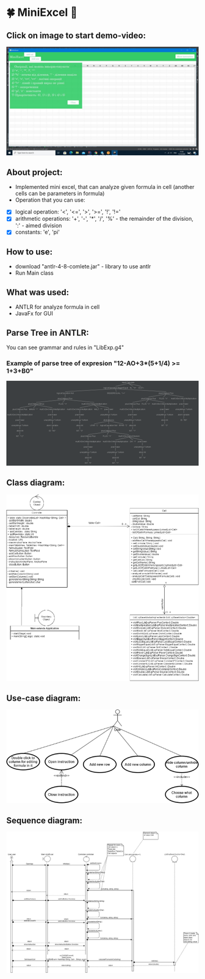 # :four_leaf_clover: MiniExcel :green_heart:
## Click on image to start demo-video:
[![Watch the video](https://github.com/SophiaYarmolenko/MiniExcel/blob/master/startPhoto.jpg)](https://youtu.be/wUbJSr8SITw)
## About project:
*    Implemented mini excel, that can analyze given formula in cell (another cells can be parameters in formula)
*    Operation that you can use:
- [x] logical operation: '<', '<=', '>', '>=', '!', '!='
- [x] arithmetic operations: '+', '-', '*', '/', '%' - the remainder of the division, ':' - aimed division
- [x] constants: 'e', 'pi' 
## How to use:
*    download "antlr-4-8-comlete.jar" - library to use antlr
*    Run Main class
## What was used:
*    ANTLR for analyze formula in cell
*    JavaFx for GUI
## Parse Tree in ANTLR:
You can see grammar and rules in "LibExp.g4"
### Example of parse tree of expresion "12-AO+3*(5+1/4) >= 1+3+B0"
![ParseTree](https://github.com/SophiaYarmolenko/MiniExcel/blob/master/ParseTree.png)
## Class diagram:
![ClassesDiagram](https://github.com/SophiaYarmolenko/MiniExcel/blob/master/ClassesDiagram.png)
## Use-case diagram:
![UseCaseDiagram](https://github.com/SophiaYarmolenko/MiniExcel/blob/master/UseCaseDiagram.png)
## Sequence diagram:
![SequenceDiagram](https://github.com/SophiaYarmolenko/MiniExcel/blob/master/SequenceDiagram.png)


